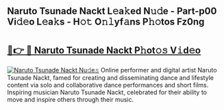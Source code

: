 ## Naruto Tsunade Nackt L𝚎a𝚔ed N𝚞𝚍e - Part-p00 Vi𝚍𝚎o L𝚎a𝚔s - H𝚘𝚝 O𝚗𝚕yf𝚊ns P𝚑𝚘tos Fz0ng

# <h2><a href="http://kf31gye.oniu.top/?m=Naruto+Tsunade+Nackt">🔗👉 🔴 Naruto Tsunade Nackt P𝚑ot𝚘𝚜 V𝚒d𝚎o</a></h2>

[![Naruto Tsunade Nackt Nu𝚍e𝚜](https://i.imgur.com/0qMVB7G.gif)](http://kf31gye.oniu.top/?m=Naruto+Tsunade+Nackt)
Online performer and digital artist Naruto Tsunade Nackt, famed for creating and disseminating dance and lifestyle content via solo and collaborative dance performances and short films. Inspiring musician Naruto Tsunade Nackt, celebrated for their ability to move and inspire others through their music.  
